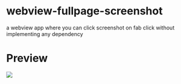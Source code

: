 # webview-fullpage-screenshot
a webview app where you can click screenshot on fab click without implementing any dependency 

<h1>Preview</h1>

<img src="webview-fullpage-screenshot/ScreenShots/Screenshot_2023-01-10-10-09-18-939_com.example.wfpss.jpg"></img>
